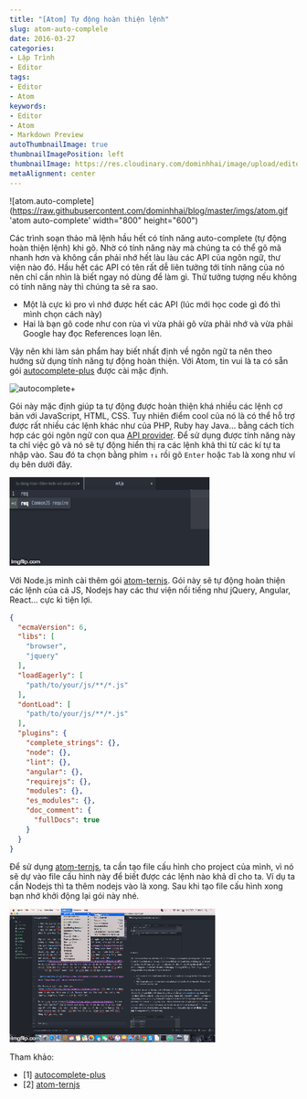 ```yaml
---
title: "[Atom] Tự động hoàn thiện lệnh"
slug: atom-auto-complele
date: 2016-03-27
categories:
- Lập Trình
- Editor
tags:
- Editor
- Atom
keywords:
- Editor
- Atom
- Markdown Preview
autoThumbnailImage: true
thumbnailImagePosition: left
thumbnailImage: https://res.cloudinary.com/dominhhai/image/upload/editor/atom.png
metaAlignment: center
---
```

![atom.auto-complete](https://raw.githubusercontent.com/dominhhai/blog/master/imgs/atom.gif 'atom auto-complete' width="800" height="600")

Các trình soạn thảo mã lệnh hầu hết có tính năng auto-complete (tự động hoàn thiện lệnh) khi gõ. Nhờ có tính năng này mà chúng ta có thể gõ mã nhanh hơn và không cần phải nhớ hết làu làu các API của ngôn ngữ, thư viện nào đó. Hầu hết các API có tên rất dễ liên tưởng tới tính năng của nó nên chỉ cần nhìn là biết ngay nó dùng để làm gì. Thử tưởng tượng nếu không có tính năng này thì chúng ta sẽ ra sao.

* Một là cực kì pro vì nhớ được hết các API (lúc mới học code gì đó thì mình chọn cách này)
* Hai là bạn gõ code như con rùa vì vừa phải gõ vừa phải nhớ và vừa phải Google hay đọc References loạn lên.

Vậy nên khi làm sản phẩm hay biết nhất định về ngôn ngữ ta nên theo hướng sử dụng tính năng tự động hoàn thiện. Với Atom, tin vui là ta có sẵn gói [autocomplete-plus](https://atom.io/packages/autocomplete-plus) được cài mặc định.

![autocomplete+](https://cloud.githubusercontent.com/assets/744740/7656861/9fb8bcc4-faea-11e4-9814-9dca218ded93.png)

Gói này mặc định giúp ta tự động được hoàn thiện khá nhiều các lệnh cơ bản với JavaScript, HTML, CSS. Tuy nhiên điểm cool của nó là có thể hỗ trợ được rất nhiều các lệnh khác như của PHP, Ruby hay Java... bằng cách tích hợp các gói ngôn ngữ con qua [API provider](https://github.com/atom/autocomplete-plus/wiki/Provider-API). Để sử dụng được tính năng này ta chỉ việc gõ và nó sẽ tự động hiển thị ra các lệnh khả thi từ các kí tự ta nhập vào. Sau đó ta chọn bằng phím `↑↓` rồi gõ `Enter` hoặc `Tab` là xong như ví dụ bên dưới đây.

![autocomplete-plus](https://raw.githubusercontent.com/dominhhai/blog/master/imgs/acp.gif 'autocomplete-plus')

Với Node.js mình cài thêm gói [atom-ternjs](https://atom.io/packages/atom-ternjs). Gói này sẽ tự động hoàn thiện các lệnh của cả JS, Nodejs hay các thư viện nổi tiếng như jQuery, Angular, React... cực kì tiện lợi.

```json
{
  "ecmaVersion": 6,
  "libs": [
    "browser",
    "jquery"
  ],
  "loadEagerly": [
    "path/to/your/js/**/*.js"
  ],
  "dontLoad": [
    "path/to/your/js/**/*.js"
  ],
  "plugins": {
    "complete_strings": {},
    "node": {},
    "lint": {},
    "angular": {},
    "requirejs": {},
    "modules": {},
    "es_modules": {},
    "doc_comment": {
      "fullDocs": true
    }
  }
}
```

Để sử dụng [atom-ternjs](https://atom.io/packages/atom-ternjs), ta cần tạo file cấu hình cho project của mình, vì nó sẽ dự vào file cấu hình này để biết được các lệnh nào khả dĩ cho ta. Ví dụ ta cần Nodejs thì ta thêm nodejs vào là xong. Sau khi tạo file cấu hình xong bạn nhớ khởi động lại gói này nhé.

![autocomplete-plus](https://raw.githubusercontent.com/dominhhai/blog/master/imgs/atom-ternjs.gif 'atom-ternjs')

Tham khảo:

* [1] [autocomplete-plus](https://atom.io/packages/autocomplete-plus)
* [2] [atom-ternjs](https://atom.io/packages/atom-ternjs)
